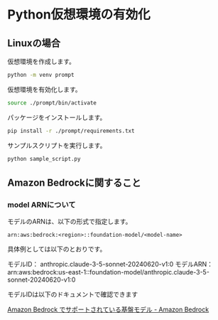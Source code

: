 
# Python仮想環境の有効化

## Linuxの場合

仮想環境を作成します。

```bash
python -m venv prompt
```

仮想環境を有効化します。

```bash
source ./prompt/bin/activate
```

パッケージをインストールします。

```bash
pip install -r ./prompt/requirements.txt
```

サンプルスクリプトを実行します。

```bash
python sample_script.py 
```

## Amazon Bedrockに関すること


### model ARNについて

モデルのARNは、以下の形式で指定します。

```
arn:aws:bedrock:<region>::foundation-model/<model-name>
```

具体例としては以下のとおりです。

モデルID： anthropic.claude-3-5-sonnet-20240620-v1:0
モデルARN： arn:aws:bedrock:us-east-1::foundation-model/anthropic.claude-3-5-sonnet-20240620-v1:0

モデルIDは以下のドキュメントで確認できます

[Amazon Bedrock でサポートされている基盤モデル - Amazon Bedrock](https://docs.aws.amazon.com/ja_jp/bedrock/latest/userguide/models-supported.html)
